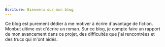 ```yaml
---
Écriture: Bienvenu sur mon blog
---
```


Ce blog est purement dédier à me motiver à écrire d'avantage de fiction. Monbut ultime est d'écrire un roman. Sur ce blog, je compte faire un rapport de mon avancement dans ce projet, des difficultés que j'ai rencontrées et des trucs qui m'ont aidés.
